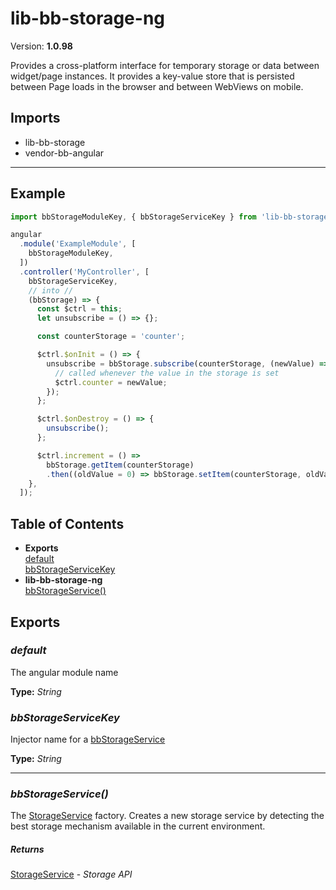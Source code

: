 # lib-bb-storage-ng


Version: **1.0.98**

Provides a cross-platform interface for temporary storage or data between widget/page instances.
It provides a key-value store that is persisted between Page loads in the browser and between
WebViews on mobile.

## Imports

* lib-bb-storage
* vendor-bb-angular

---

## Example

```javascript
import bbStorageModuleKey, { bbStorageServiceKey } from 'lib-bb-storage-ng';

angular
  .module('ExampleModule', [
    bbStorageModuleKey,
  ])
  .controller('MyController', [
    bbStorageServiceKey,
    // into //
    (bbStorage) => {
      const $ctrl = this;
      let unsubscribe = () => {};

      const counterStorage = 'counter';

      $ctrl.$onInit = () => {
        unsubscribe = bbStorage.subscribe(counterStorage, (newValue) => {
          // called whenever the value in the storage is set
          $ctrl.counter = newValue;
        });
      };

      $ctrl.$onDestroy = () => {
        unsubscribe();
      };

      $ctrl.increment = () =>
        bbStorage.getItem(counterStorage)
        .then((oldValue = 0) => bbStorage.setItem(counterStorage, oldValue + 1));
    },
  ]);
```

## Table of Contents
- **Exports**<br/>    <a href="#default">default</a><br/>    <a href="#bbStorageServiceKey">bbStorageServiceKey</a><br/>
- **lib-bb-storage-ng**<br/>    <a href="#lib-bb-storage-ngbbStorageService">bbStorageService()</a><br/>

## Exports

### <a name="default"></a>*default*

The angular module name

**Type:** *String*

### <a name="bbStorageServiceKey"></a>*bbStorageServiceKey*

Injector name for a [bbStorageService](#bbStorageService)

**Type:** *String*


---

### <a name="lib-bb-storage-ngbbStorageService"></a>*bbStorageService()*

The [StorageService](lib-bb-storage.html#StorageService) factory.
Creates a new storage service by detecting the best storage mechanism available in the
current environment.


##### Returns

[StorageService](lib-bb-storage.html#StorageService) - *Storage API*
